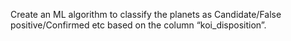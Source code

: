 Create an ML algorithm to classify the planets as Candidate/False positive/Confirmed etc based on the  column “koi_disposition”.
